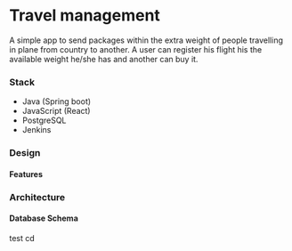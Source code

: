 # Travel management

A simple app to send packages within the extra weight of
people travelling in plane from country to another.
A user can register his flight his the available weight he/she has
and another can buy it.

### Stack

- Java (Spring boot)
- JavaScript (React)
- PostgreSQL
- Jenkins

### Design

#### Features

### Architecture

#### Database Schema

test cd
